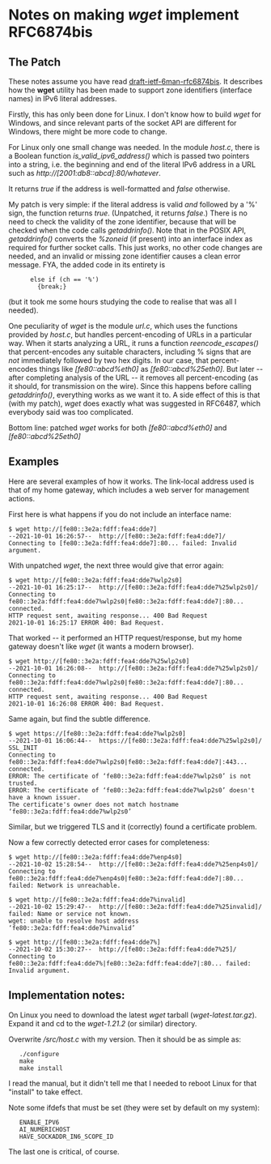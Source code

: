 # Notes on making *wget* implement RFC6874bis

## The Patch
These notes assume you have read [draft-ietf-6man-rfc6874bis](https://datatracker.ietf.org/doc/draft-ietf-6man-rfc6874bis/). It describes how the **wget** utility has been made to support zone identifiers (interface names) in IPv6 literal addresses.

Firstly, this has only been done for Linux. I don't know how to build *wget* for Windows, and since relevant parts of the socket API are different for Windows, there might be more code to change.

For Linux only one small change was needed. In the module *host.c*, there is a Boolean function *is_valid_ipv6_address()* which is passed two pointers into a string, i.e. the beginning and end of the literal IPv6 address in a URL such as *http://[2001:db8::abcd]:80/whatever*.

It returns *true* if the address is well-formatted and *false* otherwise.

My patch is very simple: if the literal address is valid *and* followed by a '%' sign, the function returns *true*. (Unpatched, it returns *false*.) There is no need to check the validity of the zone identifier, because that will be checked when the code calls *getaddrinfo()*. Note that in the POSIX API, *getaddrinfo()* converts the *%zoneid* (if present) into an interface index as required for further socket calls. This just works, no other code changes are needed, and an invalid or missing zone identifier causes a clean error message. FYA, the added code in its entirety is

~~~~
      else if (ch == '%')
        {break;}
~~~~

(but it took me some hours studying the code to realise that was all I needed).

One peculiarity of *wget* is the module *url.c*, which uses the functions provided by *host.c*, but handles percent-encoding of URLs in a particular way. When it starts analyzing a URL, it runs a function *reencode_escapes()* that percent-encodes any suitable characters, including % signs that are *not* immediately followed by two hex digits. In our case, that percent-encodes things like *[fe80::abcd%eth0]* as *[fe80::abcd%25eth0]*. But later -- after completing analysis of the URL -- it removes all percent-encoding (as it should, for transmission on the wire). Since this happens before calling *getaddrinfo()*, everything works as we want it to. A side effect of this is that (with my patch), *wget* does exactly what was suggested in RFC6487, which everybody said was too complicated.

Bottom line: patched *wget* works for both *[fe80::abcd%eth0]* and *[fe80::abcd%25eth0]*

## Examples

Here are several examples of how it works. The link-local address used is that of my home gateway, which includes a web server for management actions.

First here is what happens if you do not include an interface name:

~~~~
$ wget http://[fe80::3e2a:fdff:fea4:dde7]
--2021-10-01 16:26:57--  http://[fe80::3e2a:fdff:fea4:dde7]/
Connecting to [fe80::3e2a:fdff:fea4:dde7]:80... failed: Invalid argument.
~~~~
With unpatched *wget*, the next three would give that error again:

~~~~
$ wget http://[fe80::3e2a:fdff:fea4:dde7%wlp2s0]
--2021-10-01 16:25:17--  http://[fe80::3e2a:fdff:fea4:dde7%25wlp2s0]/
Connecting to fe80::3e2a:fdff:fea4:dde7%wlp2s0|fe80::3e2a:fdff:fea4:dde7|:80... connected.
HTTP request sent, awaiting response... 400 Bad Request
2021-10-01 16:25:17 ERROR 400: Bad Request.
~~~~
That worked -- it performed an HTTP request/response, but my home gateway doesn't like *wget* (it wants a modern browser).

~~~~
$ wget http://[fe80::3e2a:fdff:fea4:dde7%25wlp2s0]
--2021-10-01 16:26:08--  http://[fe80::3e2a:fdff:fea4:dde7%25wlp2s0]/
Connecting to fe80::3e2a:fdff:fea4:dde7%wlp2s0|fe80::3e2a:fdff:fea4:dde7|:80... connected.
HTTP request sent, awaiting response... 400 Bad Request
2021-10-01 16:26:08 ERROR 400: Bad Request.
~~~~
Same again, but find the subtle difference.

~~~~
$ wget https://[fe80::3e2a:fdff:fea4:dde7%wlp2s0]
--2021-10-01 16:06:44--  https://[fe80::3e2a:fdff:fea4:dde7%25wlp2s0]/
SSL_INIT
Connecting to fe80::3e2a:fdff:fea4:dde7%wlp2s0|fe80::3e2a:fdff:fea4:dde7|:443... connected.
ERROR: The certificate of ‘fe80::3e2a:fdff:fea4:dde7%wlp2s0’ is not trusted.
ERROR: The certificate of ‘fe80::3e2a:fdff:fea4:dde7%wlp2s0’ doesn't have a known issuer.
The certificate's owner does not match hostname ‘fe80::3e2a:fdff:fea4:dde7%wlp2s0’
~~~~
Similar, but we triggered TLS and it (correctly) found a certificate problem.

Now a few correctly detected error cases for completeness:

~~~~
$ wget http://[fe80::3e2a:fdff:fea4:dde7%enp4s0]
--2021-10-02 15:28:54--  http://[fe80::3e2a:fdff:fea4:dde7%25enp4s0]/
Connecting to fe80::3e2a:fdff:fea4:dde7%enp4s0|fe80::3e2a:fdff:fea4:dde7|:80... failed: Network is unreachable.

$ wget http://[fe80::3e2a:fdff:fea4:dde7%invalid]
--2021-10-02 15:29:47--  http://[fe80::3e2a:fdff:fea4:dde7%25invalid]/
failed: Name or service not known.
wget: unable to resolve host address ‘fe80::3e2a:fdff:fea4:dde7%invalid’

$ wget http://[fe80::3e2a:fdff:fea4:dde7%]
--2021-10-02 15:30:27--  http://[fe80::3e2a:fdff:fea4:dde7%25]/
Connecting to fe80::3e2a:fdff:fea4:dde7%|fe80::3e2a:fdff:fea4:dde7|:80... failed: Invalid argument.
~~~~

## Implementation notes:

On Linux you need to download the latest *wget* tarball (*wget-latest.tar.gz*). Expand it and cd to the *wget-1.21.2* (or similar) directory. 

Overwrite */src/host.c* with my version. Then it should be as simple as:

~~~~
   ./configure
   make
   make install
~~~~

I read the manual, but it didn't tell me that I needed to reboot Linux for that "install" to take effect.

Note some ifdefs that must be set (they were set by default on my system):

~~~~
   ENABLE_IPV6
   AI_NUMERICHOST
   HAVE_SOCKADDR_IN6_SCOPE_ID
~~~~
The last one is critical, of course.

